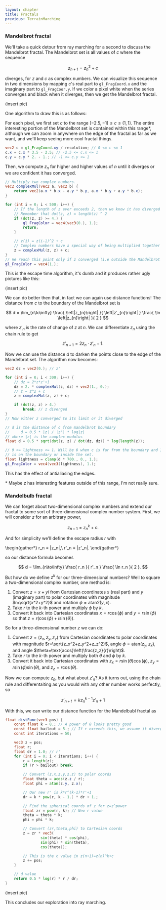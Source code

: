```yaml
---
layout: chapter
title: Fractals
previous: TerrainMarching
---
```


### Mandelbrot fractal

We'll take a quick detour from ray marching for a second to discuss the
Mandelbrot fractal. The Mandelbrot set is all values of $c$ where the
sequence

$$
    z_{n+1} = z_n^2 + c
$$

diverges, for $z$ and $c$ as complex numbers. We can visualize this sequence in
two dimensions by mapping $c$'s real part to `gl_FragCoord.x` and the imaginary
part to `gl_FragCoor.y`. If we color a pixel white when the series converges
and black when it diverges, then we get the Mandelbrot fractal.

(insert pic)

One algorithm to draw this is as follows:

For each pixel, we first set $c$ to the range $(-2.5,-1) \leq c \leq (1, 1)$.
The entire interesting portion of the Mandelbrot set is contained within this
range\*, although we can zoom in anywhere on the edge of the fractal as far
as we want, and we'll keep seeing more cool fractal things.

```glsl
vec2 c = gl_FragCoord.xy / resolution; // 0 <= c <= 1
c.x = c.x * 3.5 - 2.5; // -2.5 <= c.x <= 1
c.y = c.y * 2. - 1.; // -1 <= c.y <= 1
```

Then, we compute $z_n$ for higher and higher values of $n$ until it diverges
or we are confident it has converged.

```glsl
// Multiply two complex numbers.
vec2 complexMul(vec2 a, vec2 b) {
	return vec2(a.x * b.x - a.y * b.y, a.x * b.y + a.y * b.x);
}

for (int i = 0; i < 500; i++) {
    // If the length of z ever exceeds 2, then we know it has diverged
    // Remember that dot(z, z) = length(z) ^ 2
    if (dot(z, z) >= 4.) {
        gl_FragColor = vec4(vec3(0.), 1.);
        return;
    }

    // z(i) = z(i-1)^2 + c
    // Complex numbers have a special way of being multiplied together
    z = complexMul(z, z) + c;
}
// We reach this point only if z converged (i.e outside the Mandelbrot set)
gl_FragColor = vec4(1.);
```

This is the escape time algorithm, it's dumb and it produces rather ugly
pictures like this:

(insert pic)

We can do better then that, in fact we can again use distance functions! The
distance from $c$ to the boundary of the Mandelbrot set is

$$
d = \lim_{n\to\infty}
    \frac{ \left|z_{n}\right| }{ \left|z'_{n}\right| }
    \frac{ \ln \left|z_{n}\right| }{ 2 }
$$

where $z'_{n}$ is the rate of change of $z$ at $n$. We can
differentiate $z_n$ using the chain rule to get

$$
    z'_{n+1} = 2z_{n}\cdot z'_{n} + 1.
$$

Now we can use the distance $d$ to darken the points close to the edge of the
Mandelbrot set. The algorithm now becomes:

```glsl
vec2 dz = vec2(0.); // z'

for (int i = 0; i < 300; i++) {
    // dz = 2*z*z'+1
    dz = 2. * complexMul(z, dz) + vec2(1., 0.);
    // z = z^2 + c
    z = complexMul(z, z) + c;

    if (dot(z, z) > 4.)
        break; // z diverged
}
// Now either z converged to its limit or it diverged

// d is the distance of c from mandelbrot boundary
//     d = 0.5 * |z| / |z'| * log|z|
// where |z| is the complex modulus
float d = 0.5 * sqrt(dot(z, z) / dot(dz, dz)) * log(length(z));

// 0 <= lightness <= 1. Will be 0 when c is far from the boundary and 1 when it
// is on the boundary or inside the set.
float lightness = clamp(d * 700., 0., 1.);
gl_FragColor = vec4(vec3(lightness), 1.);
```

This has the effect of antialiasing the edges.

\* Maybe $z$ has interesting features outside of this range, I'm not really
sure.

### Mandelbulb fractal

We can forget about two-dimensional complex numbers and extend our fractal to
some sort of three-dimensional complex number system. First, we will consider
$z$ for an arbitrary power,

$$
    z_{n+1} = z_{n}^k + c.
$$

And for simplicity we'll define the escape radius $r$ with

\begin{gather\*}
    r_n = |z_n|,\\
    r'_n = |z'_n|.
\end{gather\*}

so our distance formula becomes

$$
    d = \lim_{n\to\infty} \frac{ r_n }{ r'_n } \frac{ \ln r_n }{ 2 }.
$$

But how do we define $z^k$ for our three-dimensional numbers? Well to square
a two-dimensional complex number, one method is:

1. Convert $z=x+yi$ from Cartesian coordinates $x$ (real part) and $y$
   (imaginary part) to polar coordinates with magnitude $r=\sqrt{x^2+y^2}$ and
   rotation $\phi=\text{atan2}(y,x)$.
2. Take $r$ to the $k$-th power and multiply $\phi$ by $k$.
3. Convert it back into Cartesian coordinates $x=r\cos(\phi)$ and
   $y=r\sin(\phi)$ so that $z=r(\cos(\phi)+i\sin(\theta))$.

So for a three-dimensional number $z$ we can do:

1. Convert $z=(z_x,z_y,z_z)$ from Cartesian coordinates to polar coordinates
   with magnitude $r=\sqrt{z_x^2+z_y^2+z_z^2}$, angle
   $\phi=\text{atan}(z_y,z_x)$, and angle
   $\theta=\text{acos}\left(\frac{z_z}{r}\right)$.
2. Take $r$ to the $k$-th power and multiply both $\theta$ and $\phi$ by $k$.
3. Convert it back into Cartesian coordinates with
   $z_x = r\sin(\theta)\cos(\phi)$, $z_y=r\sin(\phi)\sin(\theta)$, and
   $z_z=r\cos(\theta)$.

Now we can compute $z_n$, but what about $z'_n$? As it turns out, using the
chain rule and differentaiting as you would with any other number works
perfectly, so

$$
    z'_{n+1} = k z_n^{k-1} z'_n + 1
$$

With this, we can write our distance function for the Mandelbubl fractal as

```glsl
float distFunc(vec3 pos) {
    const float k = 8.; // A power of 8 looks pretty good
    const float bailout = 5.; // If r exceeds this, we assume it diverged
    const int iterations = 50;

	vec3 z = pos;
	float r;
	float dr = 1.0; // r'
    for (int i = 0; i < iterations; i++) {
		r = length(z);
        if (r > bailout) break;

        // Convert (z.x,z.y,z.z) to polar coords
        float theta = acos(z.z / r);
        float phi = atan(z.y, z.x);

        // Our new r' is k*r^(k-1)*r'+1
        dr = k * pow(r, k - 1.) * dr + 1.;

        // Find the spherical coords of z for z=z^power
        float zr = pow(r, k); // New r value
        theta = theta * k;
        phi = phi * k;

        // Convert (zr,theta,phi) to Cartesian coords
        z = zr * vec3(
                sin(theta) * cos(phi),
                sin(phi) * sin(theta),
                cos(theta));

        // This is the c value in z(n+1)=z(n)^k+c
        z += pos;
    }

    // d value
    return 0.5 * log(r) * r / dr;
}
```

(insert pic)

This concludes our exploration into ray marching.
